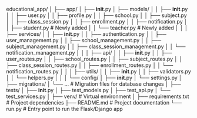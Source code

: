 educational_app/
│
├── app/
│   ├── __init__.py
│   ├── models/
│   │   ├── __init__.py
│   │   ├── user.py
│   │   ├── profile.py
│   │   ├── school.py
│   │   ├── subject.py
│   │   ├── class_session.py
│   │   ├── enrollment.py
│   │   ├── notification.py
│   │   ├── student.py       # Newly added
│   │   └── teacher.py       # Newly added
│   │
│   ├── services/
│   │   ├── __init__.py
│   │   ├── authentication.py
│   │   ├── user_management.py
│   │   ├── school_management.py
│   │   ├── subject_management.py
│   │   ├── class_session_management.py
│   │   └── notification_management.py
│   │
│   ├── api/
│   │   ├── __init__.py
│   │   ├── user_routes.py
│   │   ├── school_routes.py
│   │   ├── subject_routes.py
│   │   ├── class_session_routes.py
│   │   ├── enrollment_routes.py
│   │   └── notification_routes.py
│   │
│   ├── utils/
│   │   ├── __init__.py
│   │   ├── validators.py
│   │   └── helpers.py
│   │
│   └── config/
│       ├── __init__.py
│       └── settings.py
│
├── migrations/
│   └── ...  # Migration files for database changes
│
├── tests/
│   ├── __init__.py
│   ├── test_models.py
│   ├── test_api.py
│   └── test_services.py
│
├── venv/                  # Virtual environment
│
├── requirements.txt       # Project dependencies
├── README.md              # Project documentation
└── run.py                 # Entry point to run the Flask/Django app
